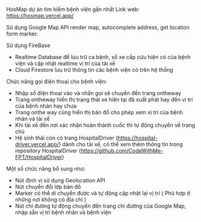 HosMap dự án tìm kiếm bệnh viện gần nhất
Link web: https://hosmap.vercel.app/

Sử dụng Google Map API render map, autocomplete address, get location form marker.

Sử dụng FireBase 
+ Realtime Database để lưu trữ ca bệnh, số xe cấp cứu hiện có của bệnh viện và cập nhật realtime vị trí của tài xế
+ Cloud Firestore lưu trữ thông tin các bệnh viện có trên hệ thống 

Chức năng gọi điện thoại cho bệnh viện:
+ Nhập số điện thoại vào và nhấn gọi sẽ chuyển đến trang ontheway
+ Trang ontheway hiển thị trạng thái xe hiện tại đã xuất phát hay đến vị trí của bệnh nhân hay chưa
+ Trang onthe way cũng hiển thị bản đồ cho phép xem vị trí của bệnh nhân và tài xế
+ Khi tài xế đến nơi xác nhận hoàn thành cuốc thì tự động chuyển về trang chủ
+ Hệ sinh thái còn có trang  HospitalDriver (https://hospital-driver.vercel.app/) dành cho tài xế, có thể xem thêm thông tin trong repository HospitalDriver (https://github.com/CodeWithMe-FPT/HospitalDriver)

Một số chức năng bổ sung như:
+ Nút định vị sử dụng Geolocation API
+ Nút chuyển đổi lớp bản đồ
+ Marker có thể di chuyển được và tự động cập nhật lại vị trí ( Phù hợp ở những nơi không có địa chỉ )
+ Nút chỉ đường tự động chuyển đến trang chỉ đường của Google Map, nhập sẵn vị trí bệnh nhân và bệnh viện
